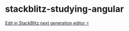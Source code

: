 # stackblitz-studying-angular

[Edit in StackBlitz next generation editor ⚡️](https://stackblitz.com/~/github.com/carlocarlen/stackblitz-studying-angular)